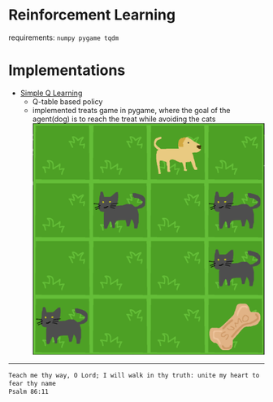 # Reinforcement Learning

requirements: `numpy pygame tqdm`

# Implementations

- [Simple Q Learning](./qtreats/)
  - Q-table based policy
  - implemented treats game in pygame, where the goal of the agent(dog) is to reach the treat while avoiding the cats ![sample](./qtreats/assets/sample.png)




---

```
Teach me thy way, O Lord; I will walk in thy truth: unite my heart to fear thy name
Psalm 86:11
```